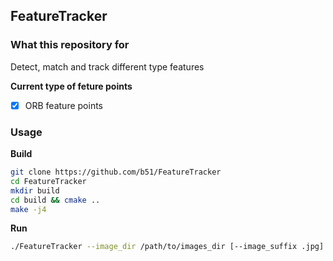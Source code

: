 ## FeatureTracker

### What this repository for
Detect, match and track different type features

**Current type of feture points**
  - [X] ORB feature points

### Usage
**Build**
```bash
git clone https://github.com/b51/FeatureTracker
cd FeatureTracker
mkdir build
cd build && cmake ..
make -j4
```

**Run**
```bash
./FeatureTracker --image_dir /path/to/images_dir [--image_suffix .jpg]
```
